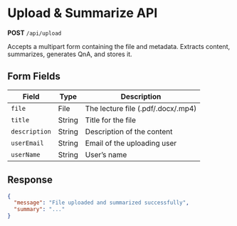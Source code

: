 # Upload & Summarize API

**POST** `/api/upload`

Accepts a multipart form containing the file and metadata. Extracts content, summarizes, generates QnA, and stores it.

## Form Fields

| Field       | Type     | Description                  |
|-------------|----------|------------------------------|
| `file`      | File     | The lecture file (.pdf/.docx/.mp4) |
| `title`     | String   | Title for the file           |
| `description` | String | Description of the content   |
| `userEmail` | String   | Email of the uploading user  |
| `userName`  | String   | User’s name                  |

## Response

```json
{
  "message": "File uploaded and summarized successfully",
  "summary": "..."
}
